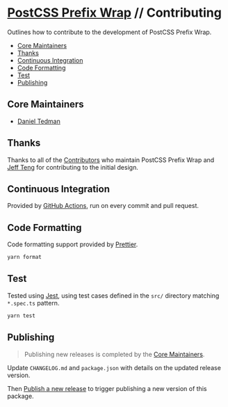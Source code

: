 # [PostCSS Prefix Wrap](./README.md) // Contributing

Outlines how to contribute to the development of PostCSS Prefix Wrap.

-   [Core Maintainers](#core-maintainers)
-   [Thanks](#thanks)
-   [Continuous Integration](#continuous-integration)
-   [Code Formatting](#code-formatting)
-   [Test](#test)
-   [Publishing](#publishing)

## Core Maintainers

-   [Daniel Tedman](https://github.com/dbtedman)

## Thanks

Thanks to all of the [Contributors](https://github.com/dbtedman/postcss-prefixwrap/graphs/contributors) who maintain PostCSS Prefix Wrap and [Jeff Teng](https://github.com/aj120426394) for contributing to the initial design.

## Continuous Integration

Provided by [GitHub Actions](https://github.com/dbtedman/postcss-prefixwrap/actions?workflow=Test), run on every commit and pull request.

## Code Formatting

Code formatting support provided by [Prettier](https://prettier.io/).

```bash
yarn format
```

## Test

Tested using [Jest](https://jestjs.io/), using test cases defined in the `src/` directory matching `*.spec.ts` pattern.

```bash
yarn test
```

## Publishing

> Publishing new releases is completed by the [Core Maintainers](#core-maintainers).

Update `CHANGELOG.md` and `package.json` with details on the updated release version.

Then [Publish a new release](https://github.com/dbtedman/postcss-prefixwrap/releases/new) to trigger publishing a new version of this package.
